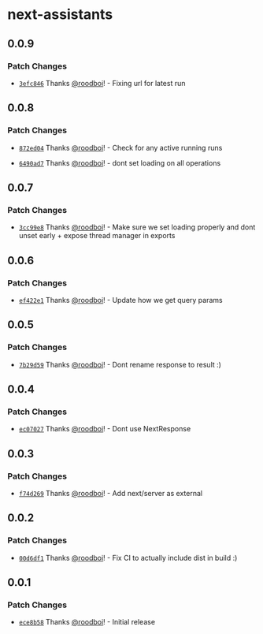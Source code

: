 # next-assistants

## 0.0.9

### Patch Changes

- [`3efc846`](https://github.com/hack-dance/assistants/commit/3efc8465ef3468512a9669b14841101a21fe2817) Thanks [@roodboi](https://github.com/roodboi)! - Fixing url for latest run

## 0.0.8

### Patch Changes

- [`872ed04`](https://github.com/hack-dance/assistants/commit/872ed04c20244e8c9ab4ea6cb181236a698cd915) Thanks [@roodboi](https://github.com/roodboi)! - Check for any active running runs

- [`6490ad7`](https://github.com/hack-dance/assistants/commit/6490ad7c7b80cd11743e3f9a88e093e9243c9975) Thanks [@roodboi](https://github.com/roodboi)! - dont set loading on all operations

## 0.0.7

### Patch Changes

- [`3cc99e8`](https://github.com/hack-dance/assistants/commit/3cc99e86196a4aee071e549caa4c552e6eb3f060) Thanks [@roodboi](https://github.com/roodboi)! - Make sure we set loading properly and dont unset early + expose thread manager in exports

## 0.0.6

### Patch Changes

- [`ef422e1`](https://github.com/hack-dance/assistants/commit/ef422e1b68c8d5fa7349eaaa800877d305d4d089) Thanks [@roodboi](https://github.com/roodboi)! - Update how we get query params

## 0.0.5

### Patch Changes

- [`7b29d59`](https://github.com/hack-dance/assistants/commit/7b29d59bb8c4ce727b3256c96225bc08426fe038) Thanks [@roodboi](https://github.com/roodboi)! - Dont rename response to result :)

## 0.0.4

### Patch Changes

- [`ec07027`](https://github.com/hack-dance/assistants/commit/ec07027d7059590cf5cb1910abbcb41fd7a549d3) Thanks [@roodboi](https://github.com/roodboi)! - Dont use NextResponse

## 0.0.3

### Patch Changes

- [`f74d269`](https://github.com/hack-dance/assistants/commit/f74d2692ff2db0f327ca709f74e6b6b48f0b3b46) Thanks [@roodboi](https://github.com/roodboi)! - Add next/server as external

## 0.0.2

### Patch Changes

- [`00d6df1`](https://github.com/hack-dance/assistants/commit/00d6df1a7581e2c58de1904292c4afca6613068c) Thanks [@roodboi](https://github.com/roodboi)! - Fix CI to actually include dist in build :)

## 0.0.1

### Patch Changes

- [`ece8b58`](https://github.com/hack-dance/assistants/commit/ece8b5896c44d9213ccefe484d813a6be1baaedc) Thanks [@roodboi](https://github.com/roodboi)! - Initial release
